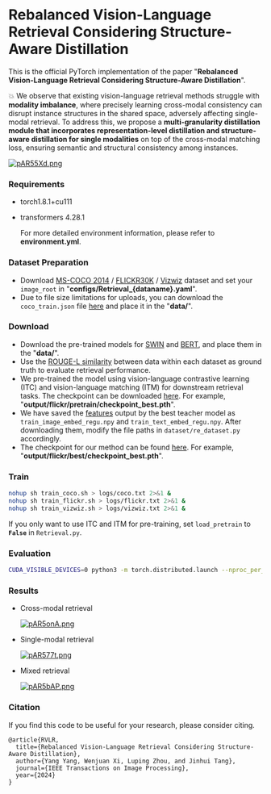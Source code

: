 # Rebalanced Vision-Language Retrieval Considering Structure-Aware Distillation

This is the official PyTorch implementation of the paper "**Rebalanced Vision-Language Retrieval Considering Structure-Aware Distillation**". 

💥 We observe that existing vision-language retrieval methods struggle with **modality imbalance**, where precisely learning cross-modal consistency can disrupt instance structures in the shared space, adversely affecting single-modal retrieval. To address this, we propose a **multi-granularity distillation module that incorporates representation-level distillation and structure-aware distillation for single modalities** on top of the cross-modal matching loss, ensuring semantic and structural consistency among instances.

[![pAR55Xd.png](https://s21.ax1x.com/2024/11/18/pAR55Xd.png)](https://imgse.com/i/pAR55Xd)

### Requirements

- torch1.8.1+cu111

- transformers 4.28.1

  For more detailed environment information, please refer to **environment.yml**.

### Dataset Preparation

- Download [MS-COCO 2014](https://cocodataset.org/#download) / [FLICKR30K](https://shannon.cs.illinois.edu/DenotationGraph/data/index.html) /  [Vizwiz](https://vizwiz.org/tasks-and-datasets/vqa/) dataset and set your `image_root` in "**configs/Retrieval_{dataname}.yaml**".
- Due to file size limitations for uploads, you can download the `coco_train.json` file [here](https://drive.google.com/file/d/1Bq2dkwxavPFxl9ZYpV0oWZefaTS1Nl2j/view?usp=sharing) and place it in the "**data/**".

### Download

- Download the pre-trained models for [SWIN](https://github.com/SwinTransformer/storage/releases/download/v1.0.0/swin_base_patch4_window7_224_22k.pth) and [BERT](https://hf-mirror.com/google-bert/bert-base-uncased/tree/main), and place them in the "**data/**".
- Use the [ROUGE-L similarity](https://drive.google.com/drive/folders/1Vev2wCJPuMvLTs0spKAeviV2ngGiXytw?usp=sharing) between data within each dataset as ground truth to evaluate retrieval performance.
- We pre-trained the model using vision-language contrastive learning (ITC) and vision-language matching (ITM) for downstream retrieval tasks. The checkpoint can be downloaded [here](https://drive.google.com/drive/folders/1HSawwl7-wk7IbqcVyUC8vMQtpR-XRoPQ?usp=sharing). For example, "**output/flickr/pretrain/checkpoint_best.pth**".
- We have saved the [features](https://drive.google.com/drive/folders/1OR-ywvySlK6HUKcUwFviqWwsqG2KewMG?usp=sharing) output by the best teacher model as `train_image_embed_regu.npy` and `train_text_embed_regu.npy`. After downloading them, modify the file paths in `dataset/re_dataset.py` accordingly.
- The checkpoint for our method can be found [here](https://drive.google.com/drive/folders/1HSawwl7-wk7IbqcVyUC8vMQtpR-XRoPQ?usp=sharing). For example, "**output/flickr/best/checkpoint_best.pth**".

### Train

```bash
nohup sh train_coco.sh > logs/coco.txt 2>&1 &
nohup sh train_flickr.sh > logs/flickr.txt 2>&1 &
nohup sh train_vizwiz.sh > logs/vizwiz.txt 2>&1 &
```

If you only want to use ITC and ITM for pre-training, set `load_pretrain` to **`False`** in `Retrieval.py`.

### Evaluation

```bash
CUDA_VISIBLE_DEVICES=0 python3 -m torch.distributed.launch --nproc_per_node=1 Retrieval.py --output_dir=$output_dir --dataname=$dataname --distance=$distance --auto=$auto --lamda=$lamda --bs=$train_bs --dist_url=$dist_url --temp=$temp --temp2=$temp2 --evaluate
```

### Results

- Cross-modal retrieval

  [![pAR5onA.png](https://s21.ax1x.com/2024/11/18/pAR5onA.png)](https://imgse.com/i/pAR5onA)

- Single-modal retrieval

  [![pAR577t.png](https://s21.ax1x.com/2024/11/18/pAR577t.png)](https://imgse.com/i/pAR577t)

- Mixed retrieval

  [![pAR5bAP.png](https://s21.ax1x.com/2024/11/18/pAR5bAP.png)](https://imgse.com/i/pAR5bAP)

### Citation

If you find this code to be useful for your research, please consider citing.

```
@article{RVLR,
  title={Rebalanced Vision-Language Retrieval Considering Structure-Aware Distillation},
  author={Yang Yang, Wenjuan Xi, Luping Zhou, and Jinhui Tang},
  journal={IEEE Transactions on Image Processing},
  year={2024}
}
```